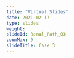 ```yaml
---
title: "Virtual Slides"
date: 2021-02-17
type: slides
weight:
slideId: Renal_Path_03
zoomMax: 9
slideTitle: Case 3
---
```

